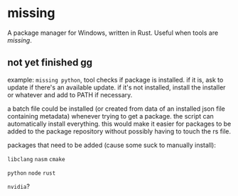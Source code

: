 # missing
A package manager for Windows, written in Rust. Useful when tools are *missing*.

## not yet finished gg
example: `missing python`, tool checks if package is installed. if it is, ask to update if there's an available update.
if it's not installed, install the installer or whatever and add to PATH if necessary.

a batch file could be installed (or created from data of an installed json file containing metadata) whenever trying to get a package. the script can automatically install everything.
this would make it easier for packages to be added to the package repository without possibly having to touch the rs file.

packages that need to be added (cause some suck to manually install):

`libclang` `nasm` `cmake`

`python` `node` `rust`

`nvidia`?
